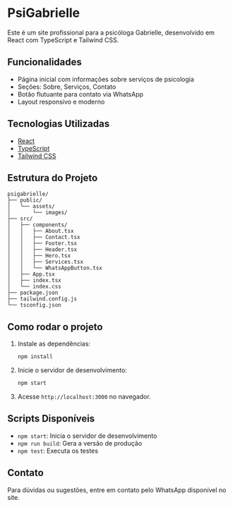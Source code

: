 # PsiGabrielle

Este é um site profissional para a psicóloga Gabrielle, desenvolvido em React com TypeScript e Tailwind CSS.

## Funcionalidades
- Página inicial com informações sobre serviços de psicologia
- Seções: Sobre, Serviços, Contato
- Botão flutuante para contato via WhatsApp
- Layout responsivo e moderno

## Tecnologias Utilizadas
- [React](https://reactjs.org/)
- [TypeScript](https://www.typescriptlang.org/)
- [Tailwind CSS](https://tailwindcss.com/)

## Estrutura do Projeto
```
psigabrielle/
├── public/
│   └── assets/
│       └── images/
├── src/
│   ├── components/
│   │   ├── About.tsx
│   │   ├── Contact.tsx
│   │   ├── Footer.tsx
│   │   ├── Header.tsx
│   │   ├── Hero.tsx
│   │   ├── Services.tsx
│   │   └── WhatsAppButton.tsx
│   ├── App.tsx
│   ├── index.tsx
│   └── index.css
├── package.json
├── tailwind.config.js
└── tsconfig.json
```

## Como rodar o projeto

1. Instale as dependências:
   ```bash
   npm install
   ```
2. Inicie o servidor de desenvolvimento:
   ```bash
   npm start
   ```
3. Acesse `http://localhost:3000` no navegador.

## Scripts Disponíveis
- `npm start`: Inicia o servidor de desenvolvimento
- `npm run build`: Gera a versão de produção
- `npm test`: Executa os testes

## Contato
Para dúvidas ou sugestões, entre em contato pelo WhatsApp disponível no site.

